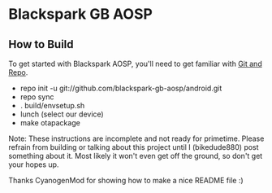 Blackspark GB AOSP
==================

How to Build
------------

To get started with Blackspark AOSP, you'll need to get
familiar with [Git and Repo](http://source.android.com/download/using-repo).

* repo init -u git://github.com/blackspark-gb-aosp/android.git
* repo sync
* . build/envsetup.sh
* lunch (select our device)
* make otapackage

Note: These instructions are incomplete and not ready for primetime.  Please
refrain from building or talking about this project until I (bikedude880)
post something about it.  Most likely it won't even get off the ground, so
don't get your hopes up.

Thanks CyanogenMod for showing how to make a nice README file :)
